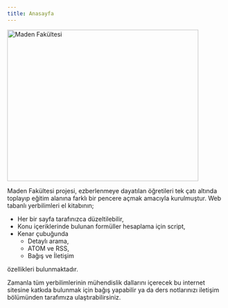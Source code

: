 ```yaml
---
title: Anasayfa
---
```


<p><img src="home/madenlogo.png" alt="Maden Fak&uuml;ltesi" width="441" height="350" /></p>
<p>Maden Fak&uuml;ltesi projesi, ezberlenmeye dayatılan &ouml;ğretileri tek &ccedil;atı altında toplayıp eğitim alanına farklı bir pencere a&ccedil;mak amacıyla kurulmuştur. Web tabanlı yerbilimleri el kitabının;</p>
<ul>
<li>Her bir sayfa tarafınızca d&uuml;zeltilebilir,</li>
<li>Konu i&ccedil;eriklerinde bulunan form&uuml;ller hesaplama i&ccedil;in script,</li>
<li>Kenar &ccedil;ubuğunda
<ul>
<li>Detaylı arama,</li>
<li>ATOM ve RSS,</li>
<li>Bağış ve İletişim</li>
</ul>
</li>
</ul>
<p>&ouml;zellikleri bulunmaktadır.</p>
<p>Zamanla t&uuml;m yerbilimlerinin m&uuml;hendislik dallarını i&ccedil;erecek bu internet sitesine katkıda bulunmak i&ccedil;in bağış yapabilir ya da ders notlarınızı iletişim b&ouml;l&uuml;m&uuml;nden tarafımıza ulaştırabilirsiniz.</p>